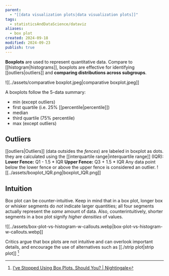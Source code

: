```yaml
---
parent:
  - "[[data visualization plots|data visualization plots]]"
tags:
  - statisticsAndDataScience/dataviz
aliases:
  - box plot
created: 2024-09-18
modified: 2024-09-23
publish: true
---
```

**Boxplots** are used to represent quantitative data. Compare to [[histogram|histograms]], boxplots are effective for identifying [[outliers|outliers]] and **comparing distributions across subgroups**.

![[../assets/comparative boxplot.jpeg|comparative boxplot.jpeg]]

A boxplots follow the 5-data summary:
- min (except outliers)
- first quartile (i.e. 25% [[percentile|percentile]])
- median
- third quartile (75% percentile)
- max (except outliers)

## Outliers
[[outliers|Outliers]] (data outsides the *fences*) are labeled in boxplot as dots. they are calculated using the [[interquartile range|interquartile range]] (IQR):  
**Lower Fence:** Q1 - 1.5 * IQR
**Upper Fence:** Q3 + 1.5 * IQR
Any data point below the lower fence or above the upper fence is considered an outlier.
![[../assets/boxplot_IQR.png|boxplot_IQR.png]]

## Intuition

Box plot can be counter-intuitive. Keep in mind that in a box plot, longer box or whisker segments do _not_ indicate larger quantities; all four segments actually represent the _same_ amount of data. Also, counterintuitively, shorter segments in a box plot signify _higher densities_ of values.

![[../assets/box-plot-vs-histogram-w-callouts.webp|box-plot-vs-histogram-w-callouts.webp]]

Critics argue that box plots are not intuitive and can overlook important details, and encourage the use of alternatives such as [[./strip plot|strip plot]] [^1]

[^1]: [I’ve Stopped Using Box Plots. Should You? | Nightingale](https://nightingaledvs.com/ive-stopped-using-box-plots-should-you/)